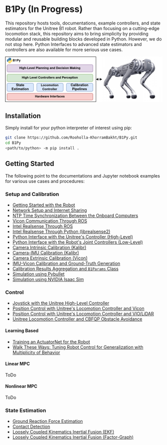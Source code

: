 # B1Py (In Progress)
This repository hosts tools, documentations, example controllers, and state estimators for the Unitree B1 robot. Rather than focusing on a cutting-edge locomotion stack, this repository aims to bring simplicity by providing modular and reusable building blocks developed in Python. However, we do not stop here. Python Interfaces to advanced state estimators and controllers are also available for more serious use cases. 

![](docs/images/open_figure.png)

<!-- The communication to the robot is made possible through the 'unitree_legged_sdk' and is carried out over the UDP link to the robot's onboard computer. High-level interface commands B1's onboard locomotion controller (running on the onboard intel computer with IP: `192.168.123.220`) and the low-level interface directly communicates with the onboard data acquisition micro controller (with IP: `192.168.123.110`). -->

## Installation
Simply install for your python interpreter of interest using pip:

```bash
git clone https://github.com/Rooholla-KhorramBakht/B1Py.git 
cd B1Py
<path/to/python> -m pip install .
```

## Getting Started
The following point to the documentations and Jupyter notebook examples for various use cases and procedures:
### Setup and Calibration
- [Getting Started with the Robot]()
- [Network Setup and Internet Sharing]()
- [NTP Time Synchronization Between the Onboard Computers]()
- [Vicon Communication Through ROS](notebooks/vicon_through_ros.ipynb)
- [Intel Realsense Through ROS]()
- [Intel Realsense Through Python (librealsense2)]()
- [Python Interface with the Unitree's Controller (High-Level)](notebooks/unitree_locomotion_controller_interface.ipynb)
- [Python Interface with the Robot's Joint Controllers (Low-Level)]()
- [Camera Intrinsic Calibration (Kalibr)]()
- [Camera-IMU Calibration (Kalibr)]()
- [Camera Extrinsic Calibration (Vicon)]()
- [IMU-Vicon Calibration and Ground-Truth Generation]()
- [Calibration Results Aggregation and `B1Params` Class]()
- [Simulation using Pybullet]()
- [Simulation using NVIDIA Isaac Sim](docs/ISAACSIM.md)

### Control
- [Joystick with the Unitree High-Level Controller](notebooks/unitree_highlevel_joystick_control.ipynb)
- [Position Control with Unitree's Locomotion Controller and Vicon](notebooks/unitree_highlevel_position_control_vicon.ipynb)
- [Position Control with Unitree's Locomotion Controller and VIO/LiDAR]()
- [Unitree Locomotion Controller and CBFQP Obstacle Avoidance]()

#### Learning Based
- [Training an ActuatorNet for the Robot]()
- [Walk These Ways: Tuning Robot Control for Generalization with Multiplicity of Behavior]()
#### Linear MPC
ToDo
#### Nonlinear MPC
ToDo
### State Estimation
- [Ground Reaction Force Estimation]()
- [Contact Detection]()
- [Loosely Coupled Kinematics Inertial Fusion (EKF)]()
- [Loosely Coupled Kinematics Inertial Fusion (Factor-Graph)]()

